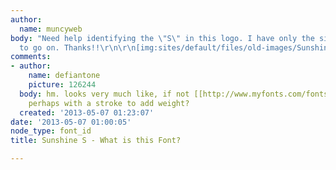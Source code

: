 ```yaml
---
author:
  name: muncyweb
body: "Need help identifying the \"S\" in this logo. I have only the single letter
  to go on. Thanks!!\r\n\r\n[img:sites/default/files/old-images/SunshineShuttleLogo-s_5679.jpg][img:sites/default/files/old-images/sunshineshuttle-s-andlogo_5366.jpg]"
comments:
- author:
    name: defiantone
    picture: 126244
  body: hm. looks very much like, if not [[http://www.myfonts.com/fonts/paratype/liana/|Liana]].
    perhaps with a stroke to add weight?
  created: '2013-05-07 01:23:07'
date: '2013-05-07 01:00:05'
node_type: font_id
title: Sunshine S - What is this Font?

---
```

